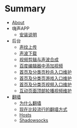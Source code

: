 # Summary
* [About](README.md)
* 嗨声APP
  * [安装说明](app/install.md)
* 后台
  * [声纹上传](admin/voiceprint.md)
  * [声波下载](admin/sonic-wave.md)
  * [视频剪辑与声波合成](admin/pr.md) 
  * [百度编辑器中添加视频](admin/article-video.md)
  * [首页及分类页秒杀入口维护](admin/home-seckill.md)
  * [首页及分类页游戏入口维护](admin/home-game.md)
  * [首页及分类页视频入口维护](admin/home-video.md)
  * [互动页面顶部轮播视频维护](admin/activity-video.md)
* [翻墙](other/README.md)
  * [为什么翻墙](other/why.md)
  * [现在比较流行的翻墙方式](other/how.md)
  * [Hosts](other/Hosts.md)
  * [Shadowsocks](other/shadowsocks.md)
